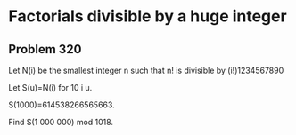 #  Factorials divisible by a huge integer
## Problem 320



Let N(i) be the smallest integer n such that n! is divisible by (i!)1234567890

Let S(u)=N(i) for 10 i u.


S(1000)=614538266565663.


Find S(1 000 000) mod 1018.





